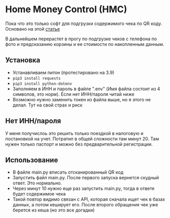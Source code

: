 # Home Money Control (HMC)
Пока что это только софт для подгрузки содержимого чека по QR коду. Основано на этой [статье](https://leftjoin.ru/all/nalog-ru-client/)

В дальнейшем перерастет в прогу по подгрузке чеков с телефона по фото и предсказанию корзины и ее стоимости по накопленным данным.

## Установка
- Устанавливаем питон (протестировано на 3.9)
- `pip3 install requests`
- `pip3 install python-dotenv`
- Заполняем в ИНН и пароль в файле ".env" (Имя файла состоит из 4 символов, это норм). Если нет ИНН/пароля читай ниже
- Возможно нужно заменить токен из файла выше, но я этого не делал. Тут на свой страх и риск

## Нет ИНН/пароля
У меня получислоь это решить только поездкой в налоговую и постановкой на учет. Потратил в общей сложности там минут 20. Там нужен только паспорт и можно без предварительной регистрации.

## Использование
- В файле main.py вписать отсканированный QR код
- Запустить файл main.py. После первого запуска вернется скудный ответ. Это нормально.
- Через минут 10 нужно еще раз запустить main.py, тогда в ответе будет содержимое чека
- Такой повтор видимо связан с API, которая сначала ищет чек в базах данных, а потом кеширует его. После второго обращения чек уже берется из кеша (но это все догадки)
